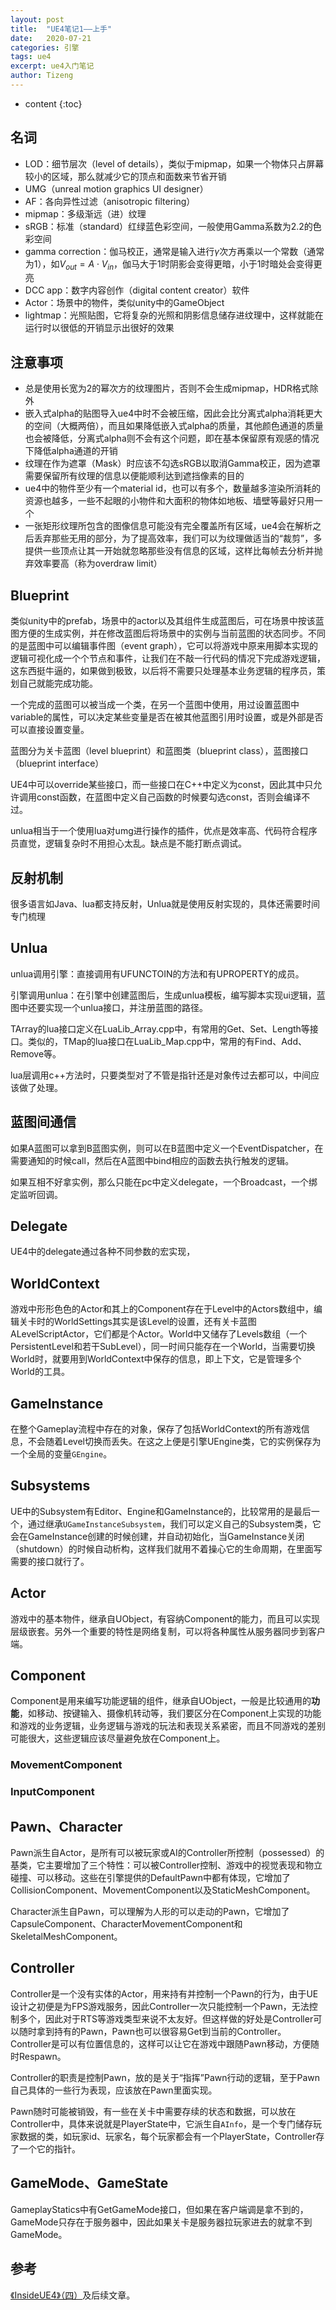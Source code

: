 ```yaml
---
layout: post
title:  "UE4笔记1——上手"
date:   2020-07-21
categories: 引擎
tags: ue4
excerpt: ue4入门笔记
author: Tizeng
---
```


* content
{:toc}

<head>
    <script src="https://cdn.mathjax.org/mathjax/latest/MathJax.js?config=TeX-AMS-MML_HTMLorMML" type="text/javascript"></script>
    <script type="text/x-mathjax-config">
        MathJax.Hub.Config({
            tex2jax: {
            skipTags: ['script', 'noscript', 'style', 'textarea', 'pre'],
            inlineMath: [['$','$']]
            }
        });
    </script>
</head>

## 名词

* LOD：细节层次（level of details），类似于mipmap，如果一个物体只占屏幕较小的区域，那么就减少它的顶点和面数来节省开销
* UMG（unreal motion graphics UI designer）
* AF：各向异性过滤（anisotropic filtering）
* mipmap：多级渐远（进）纹理
* sRGB：标准（standard）红绿蓝色彩空间，一般使用Gamma系数为2.2的色彩空间
* gamma correction：伽马校正，通常是输入进行$\gamma$次方再乘以一个常数（通常为1），如$V_{out}=A \cdot V_{in}$，伽马大于1时阴影会变得更暗，小于1时暗处会变得更亮
* DCC app：数字内容创作（digital content creator）软件
* Actor：场景中的物件，类似unity中的GameObject
* lightmap：光照贴图，它将复杂的光照和阴影信息储存进纹理中，这样就能在运行时以很低的开销显示出很好的效果

## 注意事项

* 总是使用长宽为2的幂次方的纹理图片，否则不会生成mipmap，HDR格式除外
* 嵌入式alpha的贴图导入ue4中时不会被压缩，因此会比分离式alpha消耗更大的空间（大概两倍），而且如果降低嵌入式alpha的质量，其他颜色通道的质量也会被降低，分离式alpha则不会有这个问题，即在基本保留原有观感的情况下降低alpha通道的开销
* 纹理在作为遮罩（Mask）时应该不勾选sRGB以取消Gamma校正，因为遮罩需要保留所有纹理的信息以便能顺利达到遮挡像素的目的
* ue4中的物件至少有一个material id，也可以有多个，数量越多渲染所消耗的资源也越多，一些不起眼的小物件和大面积的物体如地板、墙壁等最好只用一个
* 一张矩形纹理所包含的图像信息可能没有完全覆盖所有区域，ue4会在解析之后丢弃那些无用的部分，为了提高效率，我们可以为纹理做适当的“裁剪”，多提供一些顶点让其一开始就忽略那些没有信息的区域，这样比每帧去分析并抛弃效率要高（称为overdraw limit）

## Blueprint

类似unity中的prefab，场景中的actor以及其组件生成蓝图后，可在场景中按该蓝图方便的生成实例，并在修改蓝图后将场景中的实例与当前蓝图的状态同步。不同的是蓝图中可以编辑事件图（event graph），它可以将游戏中原来用脚本实现的逻辑可视化成一个个节点和事件，让我们在不敲一行代码的情况下完成游戏逻辑，这东西挺牛逼的，如果做到极致，以后将不需要只处理基本业务逻辑的程序员，策划自己就能完成功能。

一个完成的蓝图可以被当成一个类，在另一个蓝图中使用，用过设置蓝图中variable的属性，可以决定某些变量是否在被其他蓝图引用时设置，或是外部是否可以直接设置变量。

蓝图分为关卡蓝图（level blueprint）和蓝图类（blueprint class），蓝图接口（blueprint interface）

UE4中可以override某些接口，而一些接口在C++中定义为const，因此其中只允许调用const函数，在蓝图中定义自己函数的时候要勾选const，否则会编译不过。

unlua相当于一个使用lua对umg进行操作的插件，优点是效率高、代码符合程序员直觉，逻辑复杂时不用担心太乱。缺点是不能打断点调试。

## 反射机制

很多语言如Java、lua都支持反射，Unlua就是使用反射实现的，具体还需要时间专门梳理

## Unlua

unlua调用引擎：直接调用有UFUNCTOIN的方法和有UPROPERTY的成员。

引擎调用unlua：在引擎中创建蓝图后，生成unlua模板，编写脚本实现ui逻辑，蓝图中还要实现一个unlua接口，并注册蓝图的路径。

TArray的lua接口定义在LuaLib_Array.cpp中，有常用的Get、Set、Length等接口。类似的，TMap的lua接口在LuaLib_Map.cpp中，常用的有Find、Add、Remove等。

lua层调用c++方法时，只要类型对了不管是指针还是对象传过去都可以，中间应该做了处理。

## 蓝图间通信

如果A蓝图可以拿到B蓝图实例，则可以在B蓝图中定义一个EventDispatcher，在需要通知的时候call，然后在A蓝图中bind相应的函数去执行触发的逻辑。

如果互相不好拿实例，那么只能在pc中定义delegate，一个Broadcast，一个绑定监听回调。

## Delegate

UE4中的delegate通过各种不同参数的宏实现，

## WorldContext

游戏中形形色色的Actor和其上的Component存在于Level中的Actors数组中，编辑关卡时的WorldSettings其实是该Level的设置，还有关卡蓝图ALevelScriptActor，它们都是个Actor。World中又储存了Levels数组（一个PersistentLevel和若干SubLevel），同一时间只能存在一个World，当需要切换World时，就要用到WorldContext中保存的信息，即上下文，它是管理多个World的工具。

## GameInstance

在整个Gameplay流程中存在的对象，保存了包括WorldContext的所有游戏信息，不会随着Level切换而丢失。在这之上便是引擎UEngine类，它的实例保存为一个全局的变量`GEngine`。

## Subsystems

UE中的Subsystem有Editor、Engine和GameInstance的，比较常用的是最后一个，通过继承`UGameInstanceSubsystem`，我们可以定义自己的Subsystem类，它会在GameInstance创建的时候创建，并自动初始化，当GameInstance关闭（shutdown）的时候自动析构，这样我们就用不着操心它的生命周期，在里面写需要的接口就行了。

## Actor

游戏中的基本物件，继承自UObject，有容纳Component的能力，而且可以实现层级嵌套。另外一个重要的特性是网络复制，可以将各种属性从服务器同步到客户端。

## Component

Component是用来编写功能逻辑的组件，继承自UObject，一般是比较通用的**功能**，如移动、按键输入、摄像机转动等，我们要区分在Component上实现的功能和游戏的业务逻辑，业务逻辑与游戏的玩法和表现关系紧密，而且不同游戏的差别可能很大，这些逻辑应该尽量避免放在Component上。

### MovementComponent

### InputComponent

## Pawn、Character

Pawn派生自Actor，是所有可以被玩家或AI的Controller所控制（possessed）的基类，它主要增加了三个特性：可以被Controller控制、游戏中的视觉表现和物立碰撞、可以移动。这些在引擎提供的DefaultPawn中都有体现，它增加了CollisionComponent、MovementComponent以及StaticMeshComponent。

Character派生自Pawn，可以理解为人形的可以走动的Pawn，它增加了CapsuleComponent、CharacterMovementComponent和SkeletalMeshComponent。

## Controller

Controller是一个没有实体的Actor，用来持有并控制一个Pawn的行为，由于UE设计之初便是为FPS游戏服务，因此Controller一次只能控制一个Pawn，无法控制多个，因此对于RTS等游戏类型来说不太友好。但这样做的好处是Controller可以随时拿到持有的Pawn，Pawn也可以很容易Get到当前的Controller。Controller是可以有位置信息的，这样可以让它在游戏中跟随Pawn移动，方便随时Respawn。

Controller的职责是控制Pawn，放的是关于“指挥”Pawn行动的逻辑，至于Pawn自己具体的一些行为表现，应该放在Pawn里面实现。

Pawn随时可能被销毁，有一些在关卡中需要存续的状态和数据，可以放在Controller中，具体来说就是PlayerState中，它派生自`AInfo`，是一个专门储存玩家数据的类，如玩家id、玩家名，每个玩家都会有一个PlayerState，Controller存了一个它的指针。

## GameMode、GameState

GameplayStatics中有GetGameMode接口，但如果在客户端调是拿不到的，GameMode只存在于服务器中，因此如果关卡是服务器拉玩家进去的就拿不到GameMode。

## 参考

[《InsideUE4》（四）](https://zhuanlan.zhihu.com/p/23321666?refer=insideue4)及后续文章。
